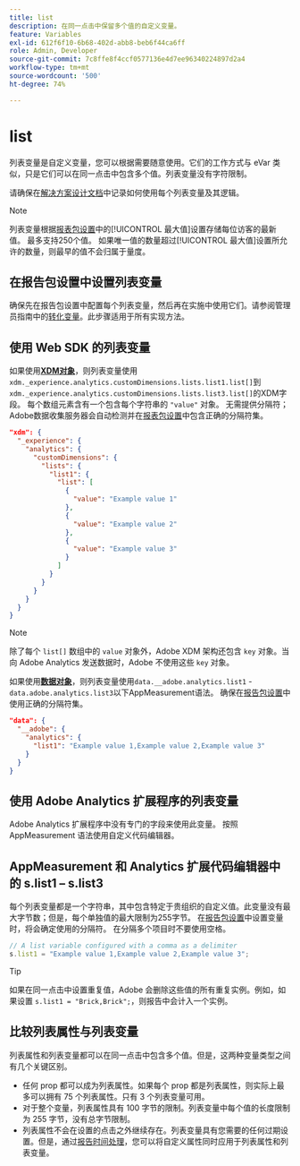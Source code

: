 ```yaml
---
title: list
description: 在同一点击中保留多个值的自定义变量。
feature: Variables
exl-id: 612f6f10-6b68-402d-abb8-beb6f44ca6ff
role: Admin, Developer
source-git-commit: 7c8ffe8f4ccf0577136e4d7ee96340224897d2a4
workflow-type: tm+mt
source-wordcount: '500'
ht-degree: 74%

---
```


# list

列表变量是自定义变量，您可以根据需要随意使用。它们的工作方式与 eVar 类似，只是它们可以在同一点击中包含多个值。列表变量没有字符限制。

请确保在[解决方案设计文档](../../prepare/solution-design.md)中记录如何使用每个列表变量及其逻辑。

>[!NOTE]
>
>列表变量根据[报表包设置](/help/admin/admin/c-manage-report-suites/c-edit-report-suites/conversion-var-admin/list-var-admin.md)中的[!UICONTROL 最大值]设置存储每位访客的最新值。 最多支持250个值。 如果唯一值的数量超过[!UICONTROL 最大值]设置所允许的数量，则最早的值不会归属于量度。

## 在报告包设置中设置列表变量

确保先在报告包设置中配置每个列表变量，然后再在实施中使用它们。请参阅管理员指南中的[转化变量](/help/admin/admin/c-manage-report-suites/c-edit-report-suites/conversion-var-admin/list-var-admin.md)。此步骤适用于所有实现方法。

## 使用 Web SDK 的列表变量

如果使用&#x200B;[**XDM对象**](/help/implement/aep-edge/xdm-var-mapping.md)，则列表变量使用`xdm._experience.analytics.customDimensions.lists.list1.list[]`到`xdm._experience.analytics.customDimensions.lists.list3.list[]`的XDM字段。 每个数组元素含有一个包含每个字符串的 `"value"` 对象。 无需提供分隔符；Adobe数据收集服务器会自动检测并在[报表包设置](/help/admin/admin/c-manage-report-suites/c-edit-report-suites/conversion-var-admin/list-var-admin.md)中包含正确的分隔符集。

```json
"xdm": {
  "_experience": {
    "analytics": {
      "customDimensions": {
        "lists": {
          "list1": {
            "list": [
              {
                "value": "Example value 1"
              },
              {
                "value": "Example value 2"
              },
              {
                "value": "Example value 3"
              }
            ]
          }
        }
      }
    }
  }
}
```

>[!NOTE]
>
>除了每个 `list[]` 数组中的 `value` 对象外，Adobe XDM 架构还包含 `key` 对象。当向 Adobe Analytics 发送数据时，Adobe 不使用这些 `key` 对象。

如果使用&#x200B;[**数据对象**](/help/implement/aep-edge/data-var-mapping.md)，则列表变量使用`data.__adobe.analytics.list1` - `data.adobe.analytics.list3`以下AppMeasurement语法。 确保在[报告包设置](/help/admin/admin/c-manage-report-suites/c-edit-report-suites/conversion-var-admin/list-var-admin.md)中使用正确的分隔符集。

```json
"data": {
  "__adobe": {
    "analytics": {
      "list1": "Example value 1,Example value 2,Example value 3"
    }
  }
}
```

## 使用 Adobe Analytics 扩展程序的列表变量

Adobe Analytics 扩展程序中没有专门的字段来使用此变量。 按照 AppMeasurement 语法使用自定义代码编辑器。

## AppMeasurement 和 Analytics 扩展代码编辑器中的 s.list1 – s.list3

每个列表变量都是一个字符串，其中包含特定于贵组织的自定义值。此变量没有最大字节数；但是，每个单独值的最大限制为255字节。 在[报告包设置](/help/admin/admin/c-manage-report-suites/c-edit-report-suites/conversion-var-admin/list-var-admin.md)中设置变量时，将会确定使用的分隔符。 在分隔多个项目时不要使用空格。

```js
// A list variable configured with a comma as a delimiter
s.list1 = "Example value 1,Example value 2,Example value 3";
```

>[!TIP]
>
>如果在同一点击中设置重复值，Adobe 会删除这些值的所有重复实例。例如，如果设置 `s.list1 = "Brick,Brick";`，则报告中会计入一个实例。

## 比较列表属性与列表变量

列表属性和列表变量都可以在同一点击中包含多个值。但是，这两种变量类型之间有几个关键区别。

* 任何 prop 都可以成为列表属性。如果每个 prop 都是列表属性，则实际上最多可以拥有 75 个列表属性。只有 3 个列表变量可用。
* 对于整个变量，列表属性具有 100 字节的限制。列表变量中每个值的长度限制为 255 字节，没有总字节限制。
* 列表属性不会在设置的点击之外继续存在。列表变量具有您需要的任何过期设置。但是，通过[报告时间处理](/help/components/vrs/vrs-report-time-processing.md)，您可以将自定义属性同时应用于列表属性和列表变量。
